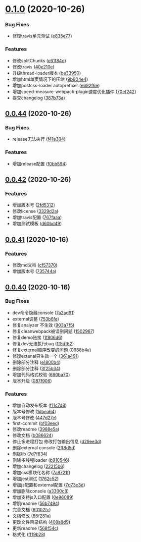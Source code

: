 # [0.1.0](https://github.com/xbcc123/feflow-devkit-xbc-webpack4/compare/0.0.44...0.1.0) (2020-10-26)


### Bug Fixes

* 修復travis单元测试 ([e835e77](https://github.com/xbcc123/feflow-devkit-xbc-webpack4/commit/e835e777385389c4a5c1d8d1058dd81f334a3de9))


### Features

* 修改splitChunks ([c61f84d](https://github.com/xbcc123/feflow-devkit-xbc-webpack4/commit/c61f84d95b453790fe65f03ae5240b74eaa6dc5c))
* 修改travis ([40e210e](https://github.com/xbcc123/feflow-devkit-xbc-webpack4/commit/40e210e914ff3030ac9dfaab525093e1e9441f8d))
* 升级thread-loader版本 ([ba33950](https://github.com/xbcc123/feflow-devkit-xbc-webpack4/commit/ba33950c98e0371c746571f9f1fd19ece4b67d06))
* 增加html单页情况下的压缩 ([9b904e4](https://github.com/xbcc123/feflow-devkit-xbc-webpack4/commit/9b904e49314bfe788b5b1888edde2da95ecf283e))
* 增加postcss-loader  autoprefixer ([e692f6e](https://github.com/xbcc123/feflow-devkit-xbc-webpack4/commit/e692f6ef52993c6538e0b22eb7f1012a725bcbef))
* 增加speed-measure-webpack-plugin速度优化插件 ([70ef242](https://github.com/xbcc123/feflow-devkit-xbc-webpack4/commit/70ef2420523b2f76f42f28db6898db4226044308))
* 提交changelog ([387b73a](https://github.com/xbcc123/feflow-devkit-xbc-webpack4/commit/387b73a600b997cb7cc4524dc4221969c09ca804))



## [0.0.44](https://github.com/xbcc123/feflow-devkit-xbc-webpack4/compare/v0.0.42...0.0.44) (2020-10-26)


### Bug Fixes

* release无法执行 ([f41a304](https://github.com/xbcc123/feflow-devkit-xbc-webpack4/commit/f41a304f91021ea136ccdd72597e935988ee5b7a))


### Features

* 增加release配置 ([f0bb594](https://github.com/xbcc123/feflow-devkit-xbc-webpack4/commit/f0bb59474fb6d392c45f1e449fd4fecabe360828))



## [0.0.42](https://github.com/xbcc123/feflow-devkit-xbc-webpack4/compare/0.0.41...v0.0.42) (2020-10-26)


### Features

*  增加版本号 ([2fd5312](https://github.com/xbcc123/feflow-devkit-xbc-webpack4/commit/2fd5312e8897305dabf9acf87dbc85dcb2a99d72))
* 修改license ([3329d2a](https://github.com/xbcc123/feflow-devkit-xbc-webpack4/commit/3329d2aeb1adc17abd3611c10344a52aee5c9655))
* 增加travis配置 ([767faaa](https://github.com/xbcc123/feflow-devkit-xbc-webpack4/commit/767faaaabddf89afd9a682bed43b3db5f045caba))
* 增加测试模板 ([d60bd49](https://github.com/xbcc123/feflow-devkit-xbc-webpack4/commit/d60bd49ed32b40c7024bb235ea10e3b8fb44e691))



## [0.0.41](https://github.com/xbcc123/feflow-devkit-xbc-webpack4/compare/0.0.40...0.0.41) (2020-10-16)


### Features

* 修改md文档 ([cf57370](https://github.com/xbcc123/feflow-devkit-xbc-webpack4/commit/cf57370be968af8e0021104f49e4072ca907fe01))
* 增加版本号 ([735744a](https://github.com/xbcc123/feflow-devkit-xbc-webpack4/commit/735744a3bc68e141c6160cce109dfb8539fe85ae))



## [0.0.40](https://github.com/xbcc123/feflow-devkit-xbc-webpack4/compare/bf03eed6c49a260916c090a71a46da39c0fa06b9...0.0.40) (2020-10-16)


### Bug Fixes

* dev命令隐藏console ([7a2ad91](https://github.com/xbcc123/feflow-devkit-xbc-webpack4/commit/7a2ad918078754d85cfa6a08d97305daa29be6f2))
* external调整 ([753b6fe](https://github.com/xbcc123/feflow-devkit-xbc-webpack4/commit/753b6feddc4e9d3346d9378e16101a996763f8ad))
* 修复analyzer 不生效 ([903a7f5](https://github.com/xbcc123/feflow-devkit-xbc-webpack4/commit/903a7f5ca28d19aa58a52fc72bcdf65c3494c664))
* 修复cleanwebpack被误删问题 ([1502987](https://github.com/xbcc123/feflow-devkit-xbc-webpack4/commit/15029872db207951339c1db83debf2269b549ed1))
* 修复demo链接 ([1f806d6](https://github.com/xbcc123/feflow-devkit-xbc-webpack4/commit/1f806d64a29c42fa351fe67cda9ececdfe279fc9))
* 修复dev无法执行bug ([1f5df62](https://github.com/xbcc123/feflow-devkit-xbc-webpack4/commit/1f5df6270d65bd6e597bb7da839dfe85b3b37941))
* 修复external顺序改变的问题 ([0688b4a](https://github.com/xbcc123/feflow-devkit-xbc-webpack4/commit/0688b4a1b8f1323a23639c3a81fc1b54eea83398))
* 修復extenal只生效一个 ([361a491](https://github.com/xbcc123/feflow-devkit-xbc-webpack4/commit/361a49137063e3515dca95f873174836fde432a3))
* 删除部分注释 ([e1800b4](https://github.com/xbcc123/feflow-devkit-xbc-webpack4/commit/e1800b49602bc7b53d1c38fc5e478a3419a4812f))
* 删除部分注释 ([3f25b34](https://github.com/xbcc123/feflow-devkit-xbc-webpack4/commit/3f25b34c203b75dade8aa0b654d2ad1889c1e9e1))
* 增加代码格式校验 ([660ba70](https://github.com/xbcc123/feflow-devkit-xbc-webpack4/commit/660ba70a689d2e85727c0440f82ae14bc2587860))
* 版本升级 ([087f906](https://github.com/xbcc123/feflow-devkit-xbc-webpack4/commit/087f9066fcca7af61d52e54df0f50fae95dc5d90))


### Features

*  增加自动发布版本 ([f11c7d8](https://github.com/xbcc123/feflow-devkit-xbc-webpack4/commit/f11c7d8963222ade4132b29585ed86b8b6f31b49))
*  版本号修改 ([1dbea64](https://github.com/xbcc123/feflow-devkit-xbc-webpack4/commit/1dbea64725a819abbe5bdcc822e005263535d30d))
*  版本号修改 ([447d27e](https://github.com/xbcc123/feflow-devkit-xbc-webpack4/commit/447d27e6eb7b86ad61db7c59f5f8f5a1847e926c))
* first-commit ([bf03eed](https://github.com/xbcc123/feflow-devkit-xbc-webpack4/commit/bf03eed6c49a260916c090a71a46da39c0fa06b9))
* 修改readme ([3988e5a](https://github.com/xbcc123/feflow-devkit-xbc-webpack4/commit/3988e5acc043e727e40a26fa0c59ac91bed180a0))
* 修改文档 ([b086624](https://github.com/xbcc123/feflow-devkit-xbc-webpack4/commit/b086624da85ee76ba5b5e19980edef3907e5e1a6))
* 停止多进程打包 修改打包输出信息 ([d29ee3d](https://github.com/xbcc123/feflow-devkit-xbc-webpack4/commit/d29ee3d721eae840d3baad944a62c5d68054d3b3))
* 删除external console ([2ff8d5d](https://github.com/xbcc123/feflow-devkit-xbc-webpack4/commit/2ff8d5dcebf869a8a0637397cf38c120ecd35bd4))
* 删除lib ([7d7f834](https://github.com/xbcc123/feflow-devkit-xbc-webpack4/commit/7d7f83466dd5554f3af4482f477b8f4c8179b168))
* 删除多线程loader ([b910546](https://github.com/xbcc123/feflow-devkit-xbc-webpack4/commit/b910546fb9ca5eb02a2380530e4ff275cc2c38dc))
* 增加changelog ([22215b6](https://github.com/xbcc123/feflow-devkit-xbc-webpack4/commit/22215b60d74b1dd93b296e5489a237e0cc9dbcb0))
* 增加css模块化名称 ([7a8721f](https://github.com/xbcc123/feflow-devkit-xbc-webpack4/commit/7a8721f5a3bdf2e7d3a6ee0228e54ffff217c7e1))
* 增加jest测试 ([1762c52](https://github.com/xbcc123/feflow-devkit-xbc-webpack4/commit/1762c5204b9c615fa0930023a542ad3f2850762b))
* 增加js配置和external配置 ([7d73c3d](https://github.com/xbcc123/feflow-devkit-xbc-webpack4/commit/7d73c3dcd3fc41c651f3c385b28baa664423e566))
* 增加删除console ([a3300c8](https://github.com/xbcc123/feflow-devkit-xbc-webpack4/commit/a3300c89e9e8e82eecea31126fdb58f06c5732bb))
* 增加支持js入口配置 ([0e96089](https://github.com/xbcc123/feflow-devkit-xbc-webpack4/commit/0e96089430a42f26cc0ed63e788fdd988b1d7ad9))
* 增肌readme ([56b7494](https://github.com/xbcc123/feflow-devkit-xbc-webpack4/commit/56b7494a39556d32fad35413c63eef9612d65d70))
* 完善文档 ([80102fc](https://github.com/xbcc123/feflow-devkit-xbc-webpack4/commit/80102fcf6e5f9e64c9f86c9d6296646a6cae4e5b))
* 文档修改 ([86f281a](https://github.com/xbcc123/feflow-devkit-xbc-webpack4/commit/86f281a3621cc4473731633b0828e201f32955fc))
* 更改文件目录结构 ([408a8d9](https://github.com/xbcc123/feflow-devkit-xbc-webpack4/commit/408a8d987edb459cc7ac5062727db93f29435a62))
* 更新readme ([568f54c](https://github.com/xbcc123/feflow-devkit-xbc-webpack4/commit/568f54ccc770acf2bfc6ed96264ee7fab9201b10))
* 格式化 ([ff19b28](https://github.com/xbcc123/feflow-devkit-xbc-webpack4/commit/ff19b28acef816442b156cf69e20b0fe8196cb2d))



